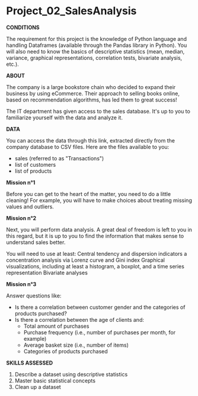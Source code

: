 # Project_02_SalesAnalysis

<b>CONDITIONS</b>

The requirement for this project is the knowledge of Python language and handling Dataframes (available through the Pandas library in Python). You will also need to know the basics of descriptive statistics (mean, median, variance, graphical representations, correlation tests, bivariate analysis, etc.).


<b>ABOUT</b>

The company is a large bookstore chain who decided to expand their business by using eCommerce. Their approach to selling books online, based on recommendation algorithms, has led them to great success!

The IT department has given access to the sales database. It's up to you to familiarize yourself with the data and analyze it.


<b>DATA</b>

You can access the data through this link, extracted directly from the company database to CSV files. Here are the files available to you:

- sales (referred to as "Transactions")
- list of customers
- list of products


<b>Mission n°1</b>

Before you can get to the heart of the matter, you need to do a little cleaning! For example, you will have to make choices about treating missing values and outliers.


<b>Mission n°2</b>

Next, you will perform data analysis. A great deal of freedom is left to you in this regard, but it is up to you to find the information that makes sense to understand sales better.

You will need to use at least:
Central tendency and dispersion indicators
a concentration analysis via Lorenz curve and Gini index
Graphical visualizations, including at least a histogram, a boxplot, and a time series representation
Bivariate analyses


<b>Mission n°3</b>

Answer questions like:

- Is there a correlation between customer gender and the categories of products purchased?
- Is there a correlation between the age of clients and:
  - Total amount of purchases
  - Purchase frequency (i.e., number of purchases per month, for example)
  - Average basket size (i.e., number of items)
  - Categories of products purchased


<b>SKILLS ASSESSED</b>
1. Describe a dataset using descriptive statistics
2. Master basic statistical concepts
3. Clean up a dataset
